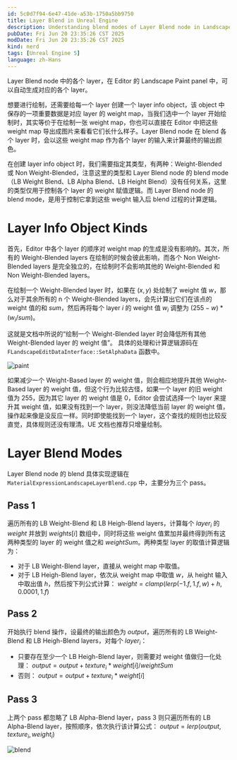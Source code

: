 ```yaml
---
id: 5c0d7f94-6e47-41de-a53b-1750a5bb9750
title: Layer Blend in Unreal Engine
description: Understanding blend modes of Layer Blend node in Landscape Material, and Layer Info Object kinds in landscape painting.
pubDate: Fri Jun 20 23:35:26 CST 2025
modDate: Fri Jun 20 23:35:26 CST 2025
kind: nerd
tags: [Unreal Engine 5]
language: zh-Hans
---
```


Layer Blend node 中的各个 layer，在 Editor 的 Landscape Paint panel 中，可以自动生成对应的各个 layer。

想要进行绘制，还需要给每一个 layer 创建一个 layer info object，该 object 中保存的一项重要数据是对应 layer 的 weight map，当我们选中一个 layer 开始绘制时，其实等价于在绘制一张 weight map，你也可以直接在 Editor 中把这些 weight map 导出成图片来看看它们长什么样子。Layer Blend node 在 blend 各个 layer 时，会以这些 weight map 作为各个 layer 的输入来计算最终的输出颜色。

在创建 layer info object 时，我们需要指定其类型，有两种：Weight-Blended 或 Non Weight-Blended，注意这里的类型和 Layer Blend node 的 blend mode（LB Weight Blend、LB Alpha Blend、LB Height Blend）没有任何关系，这里的类型仅用于控制各个 layer 的 weight 赋值逻辑。而 Layer Blend node 的 blend mode，是用于控制它拿到这些 weight 输入后 blend 过程的计算逻辑。

# Layer Info Object Kinds

首先，Editor 中各个 layer 的顺序对 weight map 的生成是没有影响的。其次，所有的 Weight-Blended layers 在绘制的时候会彼此影响，而各个 Non Weight-Blended layers 是完全独立的，在绘制时不会影响其他的 Weight-Blended 和 Non Weight-Blended layers。

在绘制一个 Weight-Blended layer 时，如果在 $(x, y)$ 处绘制了 weight 值 $w$，那么对于其余所有的 n 个 Weight-Blended layers，会先计算出它们在该点的 weight 值的和 $sum$，然后再将每个 layer $i$ 的 weight 值 $w_i$ 调整为 $(255 - w) * (w_i / sum)$。

这就是文档中所说的“绘制一个 Weight-Blended layer 时会降低所有其他 Weight-Blended layer 的 weight 值”。
具体的处理和计算逻辑源码在 `FLandscapeEditDataInterface::SetAlphaData` 函数中。

![paint](https://github.com/user-attachments/assets/fc1156e7-9522-45ff-bbaa-968193f58eb0)


如果减少一个 Weight-Based layer 的 weight 值，则会相应地提升其他 Weight-Based layer 的 weight 值，但这个行为比较古怪，如果一个 layer 的旧 weight 值为 255，因为其它 layer 的 weight 值是 0，Editor 会尝试选择一个 layer 来提升其 weight 值，如果没有找到一个 layer，则没法降低当前 layer 的 weight 值，操作起来像是没反应一样。同时即使能找到一个 layer，这个查找的规则也比较反直觉，具体规则还没有理清。UE 文档也推荐只增量绘制。

# Layer Blend Modes

Layer Blend node 的 blend 具体实现逻辑在 `MaterialExpressionLandscapeLayerBlend.cpp` 中，主要分为三个 pass。

## Pass 1

遍历所有的 LB Weight-Blend 和 LB Heigh-Blend layers，计算每个 $layer_i$ 的 $weight$ 并放到 $weights[i]$ 数组中，同时将这些 weight 值累加并最终得到所有这两种类型的 layer 的 weight 值之和 $weightSum$。两种类型 layer 的取值计算逻辑为：
- 对于 LB Weight-Blend layer，直接从 weight map 中取值。
- 对于 LB Heigh-Blend layer，依次从 weight map 中取值 $w$，从 height 输入中取出值 $h$，然后按下列公式计算： $weight=clamp(lerp(-1.f, 1.f, w) + h, 0.0001, 1.f)$

## Pass 2

开始执行 blend 操作，设最终的输出颜色为 $output$，遍历所有的 LB Weight-Blend 和 LB Heigh-Blend layers，对每个 $layer_i$：
- 只要存在至少一个 LB Heigh-Blend layer，则需要对 weight 值做归一化处理： $output = output + texture_i * weight[i] / weightSum$
- 否则： $output = output + texture_i * weight[i]$
  
## Pass 3

上两个 pass 都忽略了 LB Alpha-Blend layer，pass 3 则只遍历所有的 LB Alpha-Blend layer，按照顺序，依次执行该计算公式： $output = lerp(output, texture_i, weight_i)$

![blend](https://github.com/user-attachments/assets/b9690208-8881-4c2e-ba8c-25ad6bd03755)


